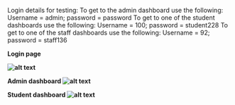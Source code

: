 Login details for testing:
To get to the admin dashboard use the following: Username = admin; password = password
To get to one of the student dashboards use the following: Username = 100; password = student228
To get to one of the staff dashboards use the following: Username = 92; password = staff136

<b> Login page 
  
  ![alt text](https://i.imgur.com/qmqwCF1.png)
  
<b> Admin dashboard 
  ![alt text](https://i.imgur.com/pghnAz2.png)
  
<b> Student dashboard
  ![alt text](https://i.imgur.com/Au5Azbg.png)
